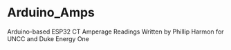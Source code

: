 # Arduino_Amps
 Arduino-based ESP32 CT Amperage Readings
 Written by Phillip Harmon for UNCC and Duke Energy One
